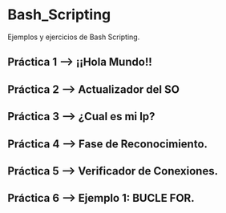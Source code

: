 # Bash_Scripting

Ejemplos y ejercicios de Bash Scripting.

## Práctica 1 --> ¡¡Hola Mundo!!      
## Práctica 2 --> Actualizador del SO
## Práctica 3 --> ¿Cual es mi Ip?
## Práctica 4 --> Fase de Reconocimiento.
## Práctica 5 --> Verificador de Conexiones.
## Práctica 6 --> Ejemplo 1: BUCLE FOR.
